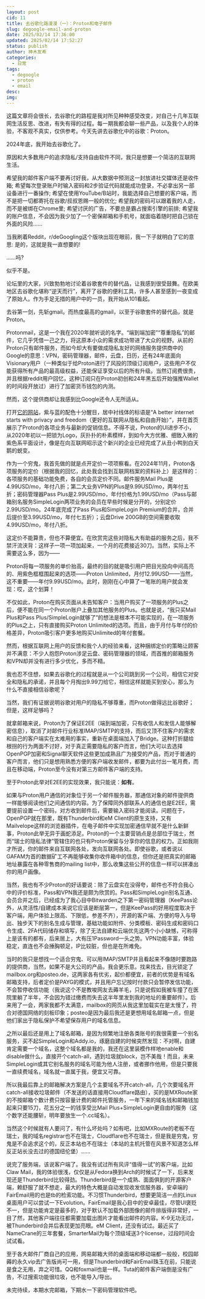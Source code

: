 ```yaml
---
layout: post
cid: 11
title: 去谷歌化路漫漫（一）：Proton和电子邮件
slug: degoogle-email-and-proton
date: 2025/02/14 17:36:00
updated: 2025/02/14 17:52:27
status: publish
author: 神木友希
categories: 
  - 日常
tags: 
  - degoogle
  - proton
  - email
desc: 
img: 
---
```



 这篇文章将会很长，去谷歌化的路程是我对所见种种感受改变，对自己十几年互联网生活反思、改进，有失有得的过程。每一期我都会聊一些产品，以及我个人的体验，不客观不真实，仅供参考。今天先讲去谷歌化中的谷歌：Proton。
 
 2024年底，我开始去谷歌化了。
 
 原因和大多数用户的追求隐私/支持自由软件不同，我只是想要一个简洁的互联网生活。

 希望我的邮件客户端不要再讨好我，从大数据中预测这一封放进社交媒体还是收件箱; 希望每次登录账户时输入密码和2步验证代码就能成功登录，不必拿出另一部设备进行一番操作; 希望在使用YouTube/B站时，我能选择自己想要的客户端，而不是把一切都寄托在谷歌/叔叔恩赐一般的优化; 希望我的密码可以跟着我的人走，而不是被绑在Chrome里; 希望讨厌的广告，不要总是霸占搜索引擎的前排; 希望我的账户信息，不会因为我少加了一个密保邮箱和手机号，就面临着随时把自己锁在外面的风险……

 当我刷着Reddit，r/deGoogling这个版块出现在眼前，我一下子就明白了它的意思: 是的，这就是我一直想要的!

  ……吗?
  
 似乎不是。
 
 论坛里的大家，兴致勃勃地讨论着谷歌套件的替代品，让我感到很受鼓舞。在欧美地区去谷歌化堪称“逆天而行”，离开了谷歌的便利工具，许多人甚至感到一夜变成了原始人。作为手足无措的用户中的一员，我开始从101看起。
 
 去谷第一剑，先斩gmail。而热度最高的gmail，以至于谷歌套件的替代品，就是Proton。
 
 Protonmail，这是一个我在2020年就听说的名字。“端到端加密”“尊重隐私”的邮件，它几乎凭借一己之力，将这原本小众的需求成功带进了大众的视野。从前的Proton只有邮件服务，而如今却大有要做成隐私友好的网络服务提供商中的Google的意思：VPN，密码管理器，邮件，云盘，日历，还有24年底面向Visionary用户（一种类似于给Proton进行了风投的顶级订阅用户，这些用户不仅能获得所有产品的最高级权益，还能保证享受以后的所有升级。当然订阅费很贵，并且根据reddit用户回忆，这种订阅只在Proton初创和24年黑五后开始强推Wallet的时间段开放过）进行了加密货币钱包的内测。

 然而，这个提供商却让我感到比Google还令人无所适从。
 
 打开[它的网站](https://proton.me)，紫与蓝的配色十分醒目，居中衬线体的标语是“A better internet starts with privacy and freedom（更好的互联网从隐私和自由开始）”，并在首页展示了Proton的各项业务与最新的促销信息。不得不说，Proton的UI进步不小，从2020年初以一把锁为Logo，灰扑扑的朴素模样，到如今大方优雅、细致入微的紫色系平面设计，像是在向互联网昭示这个新兴的企业已经完成了从丑小鸭到白天鹅的蜕变。

 作为一个穷鬼，我首先做的就是点开定价一项项察看。在2024年11月，Proton各项服务的定价（根据我的回忆，此处我会找到互联网档案的资料补上）是这样的：各项服务的基础功能免费，各自的会员定价不同。邮件服务Mail Plus是4.99USD/mo，年付八折；第二大业务VPN的Plus是9.99USD/mo，两年付五折；密码管理器Pass Plus是2.99USD/mo，年付价格为1.99USD/mo（Pass与邮箱别名服务SimpleLogin两项业务的会员在早些时候是分开的，分别定价2.99USD/mo。24年底完成了Pass Plus和SimpleLogin Premium的合并，合并后提价至3.99USD/mo，年付七五折）；云盘Drive 200GB的空间需要收取4.99USD/mo，年付八折。

 这定价不能算贵，但也不算便宜。在欣赏完这些对隐私大有助益的服务之后，我不禁汗流浃背：这样子一项一项加起来，一个月的花费接近30刀。当然，实际上不需要这么多，因为——

 Proton将每一项服务的单价抬高，最终的目的就是吸引用户把目光投向中间高亮的、用紫色框框围起来的选项——Proton Unlimited，月付12.99USD——当然，这不重要——年付9.99USD/mo。此时，刚刚在心中算了一笔账的用户就会发现：哎，这个划算！

 不仅如此，Proton在购买页面从未告知客户：当用户购买了一项服务的Plus之后，便不能在同一个Proton账户上叠加其他服务的Plus。也就是说，“我只买Mail Plus和Pass Plus/SimpleLogin就够了”的想法是根本不可能实现的，在一项服务的Plus之上，只有直接购买Proton Unlimited的选项。而且，由于月付与年付的价格差异，Proton吸引客户更多地购买Unlimited的年付套餐。
 
 然而，根据互联网上用户的反馈和我个人的经验来看，这种捆绑定价的策略让顾客并不满意：不少人抱怨Proton涉足云盘、密码管理器的领域，而首推的邮箱服务和VPN却并没有进行多少优化，多而不精。
 
 我也忍不住想，如果去谷歌化的过程就是从一个公司跳到另一个公司，相信它对安全和隐私的承诺，并且每个月掏出9.99刀给它，相信这样就能买到安心，那么为什么不直接相信谷歌呢？

 当然，我们有证据说明谷歌对用户的隐私不够尊重，而Proton做得远比谷歌好；但是，这样足够吗？
 
 就拿邮箱来说，Proton为了保证E2EE（端到端加密，只有收信人和发信人能够解密信息），取消了对邮件行业标准IMAP/SMTP的支持，而后又顶不住客户的需求和自己的客户端实在太难用的事实，重新在桌面端加入了Bridge。这种打折腿给根拐的行为两面不讨好，对于真正需要隐私的客户而言，他们大可以去选择OpenPGP加密和Signal聊天软件这些更加成熟且广为接受的产品，而对于普通的客户而言，他们只是想用熟悉方便的客户端收发邮件，都要为此付出一笔月费，而且在移动端，Proton至今没有对第三方邮件客户端的支持。

 至于Proton此举对E2EE的实现效果，我只能说：**如有**。
 
 如果与Proton用户通信的对象位于另一个邮件服务器，那通信对象的邮件提供商一样能够阅读他们之间通信的内容。为了保障同外部联系人的通信也是E2EE，需要提前设置一个密码，对方收到邮件后，需要输入密码才能阅读。问题在于，OpenPGP就在那里，既有Thunderbird和eM Client的原生支持，又有Mailvelope这样的浏览器插件，在电子邮件中实现加密通信早就不是什么新鲜事，Proton此举无异于画蛇添足。Proton的一个主要营销点是总部位于瑞士，然而“瑞士的隐私法律”管辖住的也只有Proton保留与分享你的信息的权力。正如我刚才所说，你的邮件来自互联网各处，发向互联网各处。即使谷歌，或者说以GAFAM为首的数据矿工不再能够收集你收件箱中的信息，但你还是把真实的邮箱地址暴露在各种零售商的mailing list中，那么收集这些公开的信息一样可以拼凑出你的用户画像。
 
 当然，我也有不少Proton的好话要说：除了云盘实在没得夸，邮件也不符合我心中的评价标准，Pass和VPN我还是颇为欣赏的。Pass和SimpleLogin别名互通、会员合并之后，已经成为了我心目中Bitwarden之下第一密码管理器（KeePass论外，从灵活性/自建成本来说它应该是断层第一，但是KeePass的好用程度取决于客户端，用户体验上限高、下限低，参差不齐），开源的客户端、方便的导入与导出、独步天下的别名生成与管理，基础功能如附件、分类模板、密码生成和密码口令生成、2FA代码储存和填写，除了无法自建和云端优先这两个小小缺憾，可称得上是该有的都有，后来居上，大有压1Password一头之势。VPN功能丰富，体验稳定，直连也不会捶胸顿足，IP比较脏，但也是在所难免。
 
 当时的我只是想找一个适合穷鬼、可以用IMAP/SMTP并且看起来不像随时要跑路的提供商，当然，如果不是大公司的产品，我会更乐意。找来找去，目光锁定了mailbox.org和posteo.de，这两家各有优劣，起价都便宜，前者的优势是有域名邮箱支持，后者定价是PAYG的模式，并且用户忘记按时付款只会暂停发信功能，不会暂停收信功能（我说这个不是教唆网友去薅羊毛，只是说假如我被车撞了在医院里躺了半年，不会因为错过缴费而失去这半年里发到我的地址的重要邮件）。后来用了一会，两家我都不太满意，mailbox的网页从我这里加载实在是太慢了，符合对德国网络的刻板印象；posteo是因为最后我还是更想用域名邮箱一点，但是他们家出于隐私保护不希望保存用户的域名信息。
 
 之所以最后还是用上了域名邮箱，是因为频繁地注册各类账号的我很需要一个别名服务，买不起SimpleLogin和Addy.io，琢磨自建的时候突然发现：不对啊，自建肯定需要一个域名，这整个域名都是我的，我还在这里装模作样地enable和disable做什么，直接开个catch-all，遇到垃圾就block，岂不美哉！而且，未来SimpleLogin或其它别名服务的域名可能为他人注册，或者挪作他用，但是只要我一直续费域名，域名就一直属于我，便宜又可靠。
 
 所以我最后靠上的邮箱解决方案是几个主要域名不开catch-all，几个次要域名开catch-all接收垃圾邮件（不发送的话直接用Cloudflare路由），买的是MXRoute家的不按邮箱个数计费只按容量计费的邮件托管服务，一年下来的域名钱和邮箱钱加起来只要15刀，花五分之一的钱享受比Mail Plus+SimpleLogin更自由的服务（这个数字还能腰斩，明年要放生一个.cc域名）。
 
 当然这个时候就有人要问了，有什么坏处吗？如有吧，比如MXRoute的老板不在瑞士，我的域名registrar也不在瑞士，Cloudflare也不在瑞士，但是我是穷鬼，穷鬼是不会追求这个的，反正本站也不在瑞士（本站的主机托管在风景不知道怎么样反正站长没去过的德国纽伦堡）……
 
 说完了服务端，该说客户端了。我没有试过所有风评“值得一试”的客户端，比如Claw Mail，我的体验很浅，仅仅是从Fedora换到Arch的时候试了一下，后来发现还是Thunderbird比较得劲。Thunderbird是一个成熟、面面俱到的开源客户端，赖舒服了就不想走，最大的特色大概是自动发现收发信服务器，安卓端的FairEmail用的也是tb的检索功能。不习惯Thunderbird，想要更简洁一点的Linux桌面用户可以尝试一下Evolution。FairEmail是我心目中的安卓最佳，尽管UI褒贬不一，但是功能肯定是最多的，对于默认不加载外部图像的邮件排版得非常好，一目了然，其他客户端往往都需要加载出图片才能看出邮件的内容。K-9无功无过，被Thunderbird合并后表现更加亮眼。eM Client，还没有试过。最近买了NameCrane的三年套餐，SmarterMail为每个顶级域送3个license，过段时间会试试看。
 
 至于各大邮件厂商自己的应用，网易邮箱大师的桌面端和移动端都一般般，校园邮薅的永久vip去广告版尚可一用，但是Thunderbird和FairEmail珠玉在前，只能说是食之无用，弃之可惜。QQ和foxmail也是一样。Tuta的邮件客户端倒是没有广告，不过搜索功能很垃圾，也不能导入/导出。
 
 未完待续，本期水完邮箱，下期水一下密码管理软件吧。